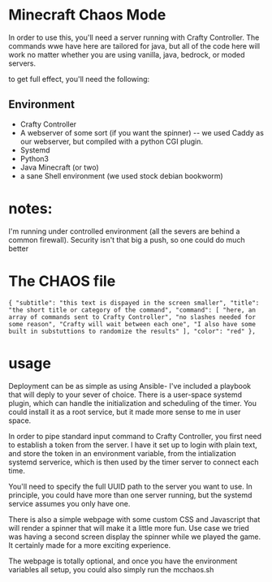 # Minecraft Chaos Mode

In order to use this, you'll need a server running with Crafty Controller.  The commands wwe have here are tailored for java, but all of the code here will work no matter whether you are using vanilla, java, bedrock, or moded servers.

to get full effect, you'll need the following:

## Environment
- Crafty Controller
- A webserver of some sort (if you want the spinner)
  -- we used Caddy as our webserver, but compiled with a python CGI plugin.
- Systemd
- Python3
- Java Minecraft (or two)
- a sane Shell environment (we used stock debian bookworm)


# notes:
I'm running under controlled environment (all the severs are behind a common firewall). Security isn't that big a push, so one could do much better




# The CHAOS file
``
  {
    "subtitle": "this text is dispayed in the screen smaller",
    "title": "the short title or category of the command",
    "command": [
      "here, an array of commands sent to Crafty Controller",
      "no slashes needed for some reason",
      "Crafty will wait between each one",
      "I also have some built in substuttions to randomize the results"
    ],
    "color": "red"
  },
``


# usage
Deployment can be as simple as using Ansible- I've included a playbook that will deply to your sever of choice. There is a user-space systemd plugin, which can handle the initialization and scheduling of the timer. You could install it as a root service, but it made more sense to me in user space.

In order to pipe standard input command to Crafty Controller, you first need to establish a token from the server. I have it set up to login with plain text, and store the token in an environment variable, from the intialization systemd serverice, which is then used by the timer server to connect each time.

You'll need to specify the full UUID path to the server you want to use. In principle, you could have more than one server running, but the systemd service assumes you only have one.

There is also a simple webpage with some custom CSS and Javascript that will render a spinner that will make it a little more fun. Use case we tried was having a second screen display the spinner while we played the game. It certainly made for a more exciting experience.

The webpage is totally optional, and once you have the environment variables all setup, you could also simply run the mcchaos.sh 
